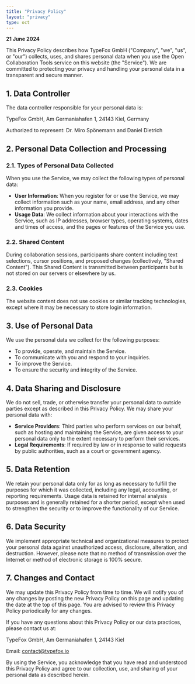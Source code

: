 ```yaml
---
title: "Privacy Policy"
layout: "privacy"
type: oct
---
```


**21 June 2024**

This Privacy Policy describes how TypeFox GmbH ("Company", "we", "us", or "our") collects, uses, and shares personal data when you use the Open Collaboration Tools service on this website (the "Service"). We are committed to protecting your privacy and handling your personal data in a transparent and secure manner.

## 1. Data Controller

The data controller responsible for your personal data is:

TypeFox GmbH, Am Germaniahafen 1, 24143 Kiel, Germany

Authorized to represent: Dr. Miro Spönemann and Daniel Dietrich

## 2. Personal Data Collection and Processing

### 2.1. Types of Personal Data Collected

When you use the Service, we may collect the following types of personal data:

- **User Information**: When you register for or use the Service, we may collect information such as your name, email address, and any other information you provide.
- **Usage Data**: We collect information about your interactions with the Service, such as IP addresses, browser types, operating systems, dates and times of access, and the pages or features of the Service you use.

### 2.2. Shared Content

During collaboration sessions, participants share content including text selections, cursor positions, and proposed changes (collectively, "Shared Content"). This Shared Content is transmitted between participants but is not stored on our servers or elsewhere by us.

### 2.3. Cookies

The website content does not use cookies or similar tracking technologies, except where it may be necessary to store login information.

## 3. Use of Personal Data

We use the personal data we collect for the following purposes:

- To provide, operate, and maintain the Service.
- To communicate with you and respond to your inquiries.
- To improve the Service.
- To ensure the security and integrity of the Service.

## 4. Data Sharing and Disclosure

We do not sell, trade, or otherwise transfer your personal data to outside parties except as described in this Privacy Policy. We may share your personal data with:

- **Service Providers**: Third parties who perform services on our behalf, such as hosting and maintaining the Service, are given access to your personal data only to the extent necessary to perform their services.
- **Legal Requirements**: If required by law or in response to valid requests by public authorities, such as a court or government agency.

## 5. Data Retention

We retain your personal data only for as long as necessary to fulfill the purposes for which it was collected, including any legal, accounting, or reporting requirements. Usage data is retained for internal analysis purposes and is generally retained for a shorter period, except when used to strengthen the security or to improve the functionality of our Service.

## 6. Data Security

We implement appropriate technical and organizational measures to protect your personal data against unauthorized access, disclosure, alteration, and destruction. However, please note that no method of transmission over the Internet or method of electronic storage is 100% secure.

## 7. Changes and Contact

We may update this Privacy Policy from time to time. We will notify you of any changes by posting the new Privacy Policy on this page and updating the date at the top of this page. You are advised to review this Privacy Policy periodically for any changes.

If you have any questions about this Privacy Policy or our data practices, please contact us at:

TypeFox GmbH, Am Germaniahafen 1, 24143 Kiel

Email: contact@typefox.io

By using the Service, you acknowledge that you have read and understood this Privacy Policy and agree to our collection, use, and sharing of your personal data as described herein.
